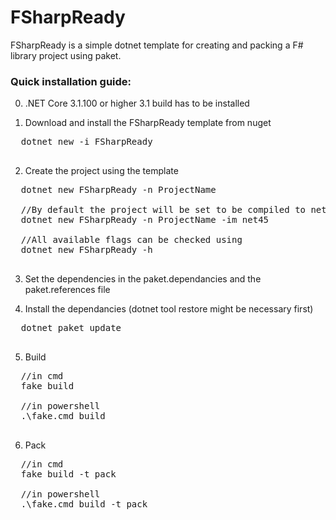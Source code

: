 # FSharpReady

FSharpReady is a simple dotnet template for creating and packing a F# library project using paket. 

### Quick installation guide:

0. .NET Core 3.1.100 or higher 3.1 build has to be installed

1. Download and install the FSharpReady template from nuget
  <pre>
  dotnet new -i FSharpReady
  </pre>

2. Create the project using the template
  <pre>
  dotnet new FSharpReady -n ProjectName
  
  //By default the project will be set to be compiled to netstandard 2.1. This can changed using the `-im` flag. IE: 
  dotnet new FSharpReady -n ProjectName -im net45
  
  //All available flags can be checked using
  dotnet new FSharpReady -h
  </pre>

3. Set the dependencies in the paket.dependancies and the paket.references file

4. Install the dependancies (dotnet tool restore might be necessary first)
  <pre>
  dotnet paket update
  </pre>
  
5. Build
  <pre>
  //in cmd
  fake build
  
  //in powershell
  .\fake.cmd build
  </pre>  
  
6. Pack
  <pre>
  //in cmd
  fake build -t pack
  
  //in powershell
  .\fake.cmd build -t pack
  </pre>   
 
  
